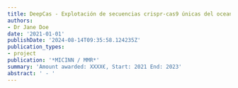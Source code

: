 ```yaml
---
title: DeepCas - Explotación de secuencias crispr-cas9 únicas del oceano profundo.
authors:
- Dr Jane Doe
date: '2021-01-01'
publishDate: '2024-08-14T09:35:58.124235Z'
publication_types:
- project
publication: '*MICINN / MMR*'
summary: 'Amount awarded: XXXX€, Start: 2021 End: 2023'
abstract: ' - '
---
```

